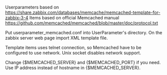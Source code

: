 Userparameters based on https://share.zabbix.com/databases/memcache/memcached-template-for-zabbix-3-4
Items based on official Memcached manual https://github.com/memcached/memcached/blob/master/doc/protocol.txt

Put userparameter_memcached.conf into UserParameter's directory.
On the zabbix server web page import XML template file.

Template items uses telnet connection, so Memcached have to be configured to use network.
Unix socket disables network support.

Change {$MEMCACHED_SERVER} and {$MEMCACHED_PORT} if you need.
Use IP address instead of hostname in {$MEMCACHED_SERVER}.
